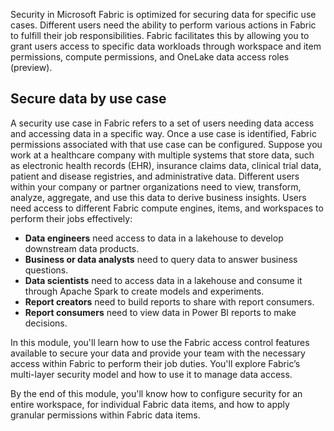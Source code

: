 Security in Microsoft Fabric is optimized for securing data for specific use cases. Different users need the ability to perform various actions in Fabric to fulfill their job responsibilities. Fabric facilitates this by allowing you to grant users access to specific data workloads through workspace and item permissions, compute permissions, and OneLake data access roles (preview).

## Secure data by use case

A security use case in Fabric refers to a set of users needing data access and accessing data in a specific way. Once a use case is identified, Fabric permissions associated with that use case can be configured. Suppose you work at a healthcare company with multiple systems that store data, such as electronic health records (EHR), insurance claims data, clinical trial data, patient and disease registries, and administrative data. Different users within your company or partner organizations need to view, transform, analyze, aggregate, and use this data to derive business insights. Users need access to different Fabric compute engines, items, and workspaces to perform their jobs effectively:

- **Data engineers** need access to data in a lakehouse to develop downstream data products.
- **Business or data analysts** need to query data to answer business questions.
- **Data scientists** need to access data in a lakehouse and consume it through Apache Spark to create models and experiments.
- **Report creators** need to build reports to share with report consumers.
- **Report consumers** need to view data in Power BI reports to make decisions.

In this module, you'll learn how to use the Fabric access control features available to secure your data and provide your team with the necessary access within Fabric to perform their job duties. You'll explore Fabric’s multi-layer security model and how to use it to manage data access.

By the end of this module, you'll know how to configure security for an entire workspace, for individual Fabric data items, and how to apply granular permissions within Fabric data items.
